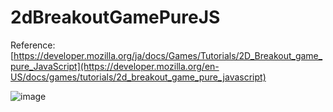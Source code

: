 # 2dBreakoutGamePureJS

Reference: [https://developer.mozilla.org/ja/docs/Games/Tutorials/2D_Breakout_game_pure_JavaScript](https://developer.mozilla.org/en-US/docs/games/tutorials/2d_breakout_game_pure_javascript)

![image](https://github.com/hikaruminagawa/2dBreakoutGamePureJS/assets/96165184/52087612-9944-4c62-8474-d4971b6200eb)

